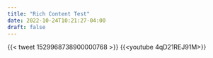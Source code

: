 ```yaml
---
title: "Rich Content Test"
date: 2022-10-24T10:21:27-04:00
draft: false
---
```


{{< tweet 1529968738900000768 >}}
{{<youtube 4qD21REJ91M>}}